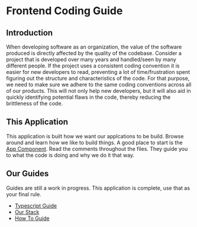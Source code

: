 # Frontend Coding Guide

## Introduction
When developing software as an organization, the value of the software produced is directly affected by the quality of the codebase. Consider a project that is developed over many years and handled/seen by many different people. If the project uses a consistent coding convention it is easier for new developers to read, preventing a lot of time/frustration spent figuring out the structure and characteristics of the code. For that purpose, we need to make sure we adhere to the same coding conventions across all of our products. This will not only help new developers, but it will also aid in quickly identifying potential flaws in the code, thereby reducing the brittleness of the code.

## This Application
This application is built how we want our applcations to be build. Browse around and learn how we like to build things. A good place to start is the [App Component](../src/pages/app/index.tsx). Read the comments throughout the files. They guide you to what the code is doing and why we do it that way.

## Our Guides
Guides are still a work in progress. This application is complete, use that as your final rule.
* [Typescript Guide](typescript.md)
* [Our Stack](stack.md)
* [How To Guide](howto.md)